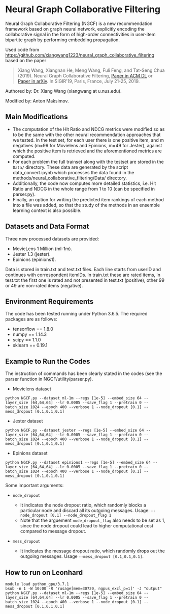 # Neural Graph Collaborative Filtering
Neural Graph Collaborative Filtering (NGCF) is a new recommendation framework based on graph neural network, explicitly encoding the collaborative signal in the form of high-order connectivities in user-item bipartite graph by performing embedding propagation.

Used code from https://github.com/xiangwang1223/neural_graph_collaborative_filtering based on the paper

>Xiang Wang, Xiangnan He, Meng Wang, Fuli Feng, and Tat-Seng Chua (2019). Neural Graph Collaborative Filtering, [Paper in ACM DL](https://dl.acm.org/citation.cfm?doid=3331184.3331267) or [Paper in arXiv](https://arxiv.org/abs/1905.08108). In SIGIR'19, Paris, France, July 21-25, 2019.

Authored by: Dr. Xiang Wang (xiangwang at u.nus.edu).

Modified by: Anton Maksimov.

## Main Modifications
- The computation of the Hit Ratio and NDCG metrics were modified so as to be the same with the other neural recommendation approaches that we tested.
 In the test set, for each user there is one positive item, and m negatives (m=99 for Movielens and Epinions, m=49 for Jester), against which the positive item is retrieved and the aforementioned metrics are computed.
- For each problem the full trainset along with the testset are stored in the `Data/` directory. 
These data are generated by the script data_convert.ipynb which processes the data found in the methods/neural_collaborative_filtering/Data/ directory. 
- Additionally, the code now computes more detailed statistics, i.e. Hit Ratio and NDCG in the whole range from 1 to 10 (can be specified in parser.py). 
- Finally, an option for writing the predicted item rankings of each method into a file was added, so that the study of the methods in an ensemble learning context is also possible.

## Datasets and Data Format

Three new processed datasets are provided:
- MovieLens 1 Million (ml-1m).
- Jester 1.3 (jester).
- Epinions (epinions1).

Data is stored in train.txt and test.txt files. Each line starts from userID and continues with correspondent itemIDs.
In train.txt these are rated items, in test.txt the first one is rated and not presented in test.txt (positive), other 99 or 49 are non-rated items (negative).

## Environment Requirements
The code has been tested running under Python 3.6.5. The required packages are as follows:
* tensorflow == 1.8.0
* numpy == 1.14.3
* scipy == 1.1.0
* sklearn == 0.19.1

## Example to Run the Codes
The instruction of commands has been clearly stated in the codes (see the parser function in NGCF/utility/parser.py).
* Movielens dataset
```
python NGCF.py --dataset ml-1m --regs [1e-5] --embed_size 64 --layer_size [64,64,64] --lr 0.0005 --save_flag 1 --pretrain 0 --batch_size 1024 --epoch 400 --verbose 1 --node_dropout [0.1] --mess_dropout [0.1,0.1,0.1]
```

* Jester dataset
```
python NGCF.py --dataset jester --regs [1e-5] --embed_size 64 --layer_size [64,64,64] --lr 0.0005 --save_flag 1 --pretrain 0 --batch_size 1024 --epoch 400 --verbose 1 --node_dropout [0.1] --mess_dropout [0.1,0.1,0.1]
```

* Epinions dataset
 ```
python NGCF.py --dataset epinions1 --regs [1e-5] --embed_size 64 --layer_size [64,64,64] --lr 0.0005 --save_flag 1 --pretrain 0 --batch_size 1024 --epoch 400 --verbose 1 --node_dropout [0.1] --mess_dropout [0.1,0.1,0.1]
```

Some important arguments:

* `node_dropout`
  * It indicates the node dropout ratio, which randomly blocks a particular node and discard all its outgoing messages. Usage: `--node_dropout [0.1] --node_dropout_flag 1`
  * Note that the arguement `node_dropout_flag` also needs to be set as 1, since the node dropout could lead to higher computational cost compared to message dropout.

* `mess_dropout`
  * It indicates the message dropout ratio, which randomly drops out the outgoing messages. Usage `--mess_dropout [0.1,0.1,0.1]`.

## How to run on Leonhard
```
module load python_gpu/3.7.1
bsub -n 1 -W 10:00 -R 'rusage[mem=30720, ngpus_excl_p=1]' -J "output" python NGCF.py --dataset ml-1m --regs [1e-5] --embed_size 64 --layer_size [64,64,64] --lr 0.0005 --save_flag 1 --pretrain 0 --batch_size 1024 --epoch 400 --verbose 1 --node_dropout [0.1] --mess_dropout [0.1,0.1,0.1]
```
